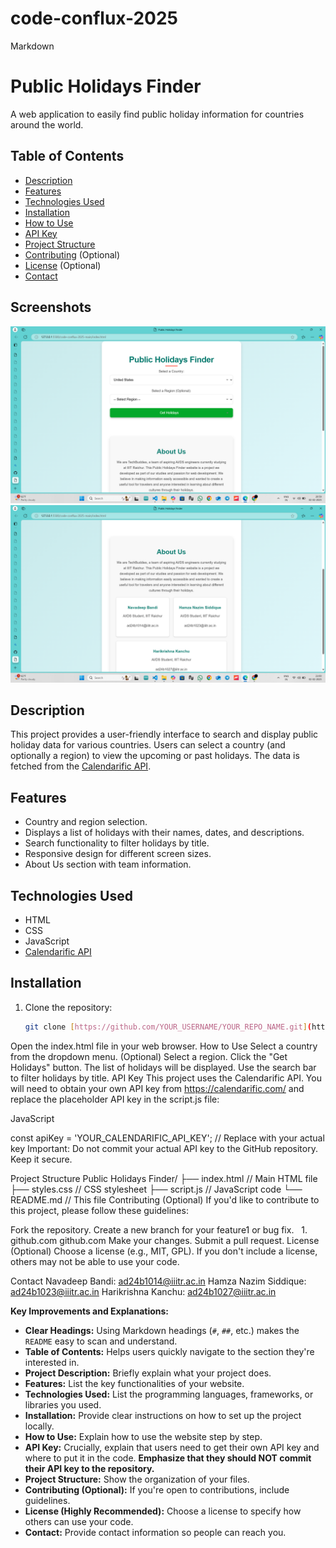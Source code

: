 # code-conflux-2025
Markdown

# Public Holidays Finder

A web application to easily find public holiday information for countries around the world.

## Table of Contents

- [Description](#description)
- [Features](#features)
- [Technologies Used](#technologies-used)
- [Installation](#installation)
- [How to Use](#how-to-use)
- [API Key](#api-key)
- [Project Structure](#project-structure)
- [Contributing](#contributing) (Optional)
- [License](#license) (Optional)
- [Contact](#contact)

## Screenshots
![SC1](./1.png)
![SC2](./2.png)

## Description

This project provides a user-friendly interface to search and display public holiday data for various countries.  Users can select a country (and optionally a region) to view the upcoming or past holidays.  The data is fetched from the [Calendarific API](https://calendarific.com/).

## Features

- Country and region selection.
- Displays a list of holidays with their names, dates, and descriptions.
- Search functionality to filter holidays by title.
- Responsive design for different screen sizes.
- About Us section with team information.

## Technologies Used

- HTML
- CSS
- JavaScript
- [Calendarific API](https://calendarific.com/)

## Installation

1. Clone the repository:
   ```bash
   git clone [https://github.com/YOUR_USERNAME/YOUR_REPO_NAME.git](https://www.google.com/search?q=https://github.com/YOUR_USERNAME/YOUR_REPO_NAME.git)
Open the index.html file in your web browser.
How to Use
Select a country from the dropdown menu.
(Optional) Select a region.
Click the "Get Holidays" button.
The list of holidays will be displayed.
Use the search bar to filter holidays by title.
API Key
This project uses the Calendarific API.  You will need to obtain your own API key from https://calendarific.com/ and replace the placeholder API key in the script.js file:

JavaScript

const apiKey = 'YOUR_CALENDARIFIC_API_KEY'; // Replace with your actual key
Important: Do not commit your actual API key to the GitHub repository.  Keep it secure.

Project Structure
Public Holidays Finder/
├── index.html        // Main HTML file
├── styles.css        // CSS stylesheet
├── script.js         // JavaScript code
└── README.md         // This file
Contributing (Optional)
If you'd like to contribute to this project, please follow these guidelines:

Fork the repository.
Create a new branch for your feature1 or bug fix.   
1.
github.com
github.com
Make your changes.
Submit a pull request.
License (Optional)
Choose a license (e.g., MIT, GPL).  If you don't include a license, others may not be able to use your code.

Contact
Navadeep Bandi: ad24b1014@iiitr.ac.in
Hamza Nazim Siddique: ad24b1023@iiitr.ac.in
Harikrishna Kanchu: ad24b1027@iiitr.ac.in


**Key Improvements and Explanations:**

*   **Clear Headings:**  Using Markdown headings (`#`, `##`, etc.) makes the `README` easy to scan and understand.
*   **Table of Contents:**  Helps users quickly navigate to the section they're interested in.
*   **Project Description:**  Briefly explain what your project does.
*   **Features:**  List the key functionalities of your website.
*   **Technologies Used:**  List the programming languages, frameworks, or libraries you used.
*   **Installation:**  Provide clear instructions on how to set up the project locally.
*   **How to Use:**  Explain how to use the website step by step.
*   **API Key:**  Crucially, explain that users need to get their own API key and where to put it in the code.  **Emphasize that they should NOT commit their API key to the repository.**
*   **Project Structure:**  Show the organization of your files.
*   **Contributing (Optional):** If you're open to contributions, include guidelines.
*   **License (Highly Recommended):** Choose a license to specify how others can use your code.
*   **Contact:**  Provide contact information so people can reach you.

